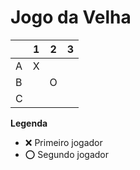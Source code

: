 # Jogo da Velha

|   | 1 | 2 | 3 |
|---|---|---|---|
| A |  X |   |   |
| B |   |  O |   |
| C |   |   |   |

**Legenda**

- ❌ Primeiro jogador 
- ⭕ Segundo jogador